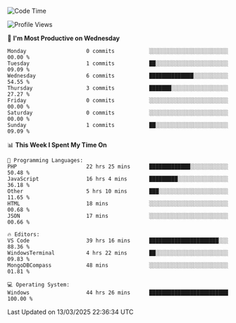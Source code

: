 <!--START_SECTION:waka-->
![Code Time](http://img.shields.io/badge/Code%20Time-4%2C344%20hrs%2016%20mins-blue)

![Profile Views](http://img.shields.io/badge/Profile%20Views-0-blue)

📅 **I'm Most Productive on Wednesday** 

```text
Monday                   0 commits           ░░░░░░░░░░░░░░░░░░░░░░░░░   00.00 % 
Tuesday                  1 commits           ██░░░░░░░░░░░░░░░░░░░░░░░   09.09 % 
Wednesday                6 commits           ██████████████░░░░░░░░░░░   54.55 % 
Thursday                 3 commits           ███████░░░░░░░░░░░░░░░░░░   27.27 % 
Friday                   0 commits           ░░░░░░░░░░░░░░░░░░░░░░░░░   00.00 % 
Saturday                 0 commits           ░░░░░░░░░░░░░░░░░░░░░░░░░   00.00 % 
Sunday                   1 commits           ██░░░░░░░░░░░░░░░░░░░░░░░   09.09 % 
```


📊 **This Week I Spent My Time On** 

```text
💬 Programming Languages: 
PHP                      22 hrs 25 mins      █████████████░░░░░░░░░░░░   50.48 % 
JavaScript               16 hrs 4 mins       █████████░░░░░░░░░░░░░░░░   36.18 % 
Other                    5 hrs 10 mins       ███░░░░░░░░░░░░░░░░░░░░░░   11.65 % 
HTML                     18 mins             ░░░░░░░░░░░░░░░░░░░░░░░░░   00.68 % 
JSON                     17 mins             ░░░░░░░░░░░░░░░░░░░░░░░░░   00.66 % 

🔥 Editors: 
VS Code                  39 hrs 16 mins      ██████████████████████░░░   88.36 % 
WindowsTerminal          4 hrs 22 mins       ██░░░░░░░░░░░░░░░░░░░░░░░   09.83 % 
MongoDBCompass           48 mins             ░░░░░░░░░░░░░░░░░░░░░░░░░   01.81 % 

💻 Operating System: 
Windows                  44 hrs 26 mins      █████████████████████████   100.00 % 
```


 Last Updated on 13/03/2025 22:36:34 UTC
<!--END_SECTION:waka-->
